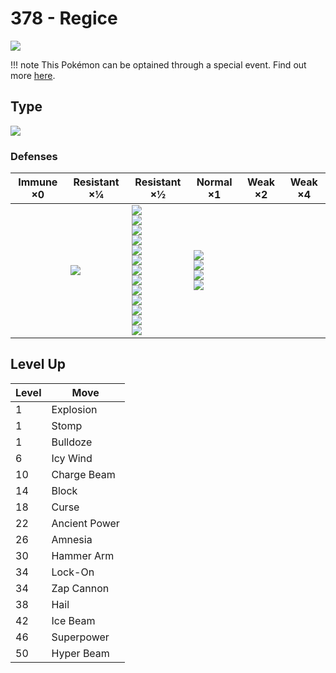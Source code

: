 # 378 - Regice
![][378]

!!! note
    This Pokémon can be optained through a special event. Find out more [here](../../special_events/#regice).

## Type

![][ice]

### Defenses

Immune ×0 | Resistant ×¼ | Resistant ×½ | Normal ×1 | Weak ×2 | Weak ×4
---       | ---          | ---          | ---       | ---     | ---
| | ![][ice]<br> | ![][normal]<br> ![][flying]<br> ![][poison]<br> ![][ground]<br> ![][bug]<br> ![][ghost]<br> ![][water]<br> ![][grass]<br> ![][electric]<br> ![][psychic]<br> ![][dragon]<br> ![][dark]<br> ![][fairy]<br> | ![][fighting]<br> ![][rock]<br> ![][steel]<br> ![][fire]<br> | | 

## Level Up

Level | Move
---   | ---
  1   | Explosion
  1   | Stomp
  1   | Bulldoze
  6   | Icy Wind
 10   | Charge Beam
 14   | Block
 18   | Curse
 22   | Ancient Power
 26   | Amnesia
 30   | Hammer Arm
 34   | Lock-On
 34   | Zap Cannon
 38   | Hail
 42   | Ice Beam
 46   | Superpower
 50   | Hyper Beam

[378]: ../img/pokemon/378.png
[normal]: ../img/types/normal.png
[fire]: ../img/types/fire.png
[fighting]: ../img/types/fighting.png
[water]: ../img/types/water.png
[flying]: ../img/types/flying.png
[grass]: ../img/types/grass.png
[poison]: ../img/types/poison.png
[electric]: ../img/types/electric.png
[ground]: ../img/types/ground.png
[psychic]: ../img/types/psychic.png
[rock]: ../img/types/rock.png
[ice]: ../img/types/ice.png
[bug]: ../img/types/bug.png
[dragon]: ../img/types/dragon.png
[ghost]: ../img/types/ghost.png
[dark]: ../img/types/dark.png
[steel]: ../img/types/steel.png
[fairy]: ../img/types/fairy.png
